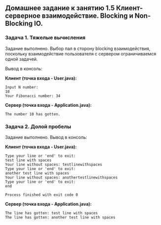 ## Домашнее задание к занятию 1.5 Клиент-серверное взаимодействие. Blocking и Non-Blocking IO.
### Задача 1. Тяжелые вычисления

Задание выполнено. Выбор пал в сторону blocking взаимодействия, поскольку
взаимодействие пользователя с сервером ограничиваемся одной задачей.

Вывод в консоль:

**Клиент (точка входа - User.java):**
```
Input N number: 
10
Your Fibonacci number: 34
```

**Сервер (точка входа - Application.java):**
```
The number 10 has gotten.
```

### Задача 2. Долой пробелы

Задание выполнено. Вывод в консоль:

**Клиент (точка входа - User.java):**
```
Type your line or 'end' to exit:
test line with spaces
Your line without spaces: testlinewithspaces
Type your line or 'end' to exit:
another test line with spaces
Your line without spaces: anothertestlinewithspaces
Type your line or 'end' to exit:
end

Process finished with exit code 0
```

**Сервер (точка входа - Application.java):**
```
The line has gotten: test line with spaces
The line has gotten: another test line with spaces
```
